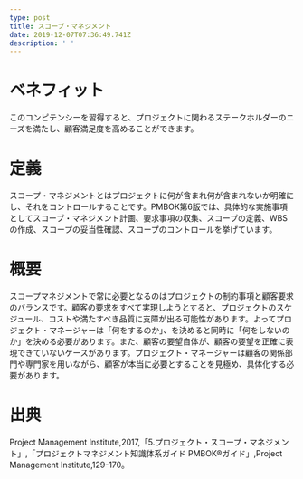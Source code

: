```yaml
---
type: post
title: スコープ・マネジメント
date: 2019-12-07T07:36:49.741Z
description: ' '
---
```

# ベネフィット

このコンピテンシーを習得すると、プロジェクトに関わるステークホルダーのニーズを満たし、顧客満足度を高めることができます。

# 定義

スコープ・マネジメントとはプロジェクトに何が含まれ何が含まれないか明確にし、それをコントロールすることです。PMBOK第6版では、具体的な実施事項としてスコープ・マネジメント計画、要求事項の収集、スコープの定義、WBSの作成、スコープの妥当性確認、スコープのコントロールを挙げています。

# 概要

スコープマネジメントで常に必要となるのはプロジェクトの制約事項と顧客要求のバランスです。顧客の要求をすべて実現しようとすると、プロジェクトのスケジュール、コストや満たすべき品質に支障が出る可能性があります。よってプロジェクト・マネージャーは「何をするのか」、を決めると同時に「何をしないのか」を決める必要があります。また、顧客の要望自体が、顧客の要望を正確に表現できていないケースがあります。プロジェクト・マネージャーは顧客の関係部門や専門家を用いながら、顧客が本当に必要とすることを見極め、具体化する必要があります。

# 出典

Project Management Institute,2017,「5.プロジェクト・スコープ・マネジメント」,「プロジェクトマネジメント知識体系ガイド PMBOK®ガイド」,Project Management Institute,129-170。
